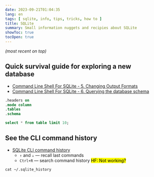 ```yaml
---
date: 2023-09-21T01:04:35
lang: en
tags: [ sqlite, info, tips, tricks, how to ]
title: SQLite
summary: Small information nuggets and recipies about SQLite
showToc: true
tocOpen: true
---
```


*(most recent on top)*

## Quick survival guide for exploring a new database

* [Command Line Shell For SQLite - 5. Changing Output Formats](https://www.sqlite.org/cli.html#changing_output_formats)
* [Command Line Shell For SQLite - 6. Querying the database schema](https://www.sqlite.org/cli.html#querying_the_database_schema)

```sql
.headers on
.mode column
.tables
.schema
```
```sql
select * from table limit 10;
```

## See the CLI command history

* [SQLite CLI command history](https://antonz.org/sqlite-history/)
  * `↑` and `↓` — recall last commands
  * `Ctrl+R` — search command history <mark>HF: Not working?</mark>

```shell
cat ~/.sqlite_history
```

